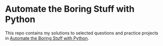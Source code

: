# Automate the Boring Stuff with Python

This repo contains my solutions to selected questions and practice projects in [Automate the Boring Stuff with Python](https://automatetheboringstuff.com/).